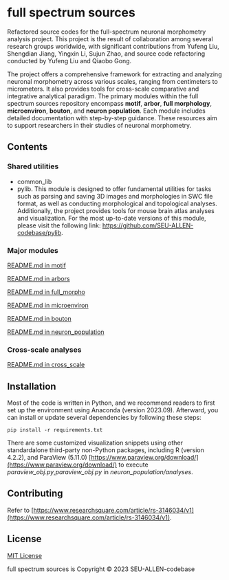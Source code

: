 # full spectrum sources
Refactored source codes for the full-spectrum neuronal morphometry analysis project. This project is the result of collaboration among several research groups worldwide, with significant contributions from Yufeng Liu, Shengdian Jiang, Yingxin Li, Sujun Zhao, and source code refactoring conducted by Yufeng Liu and Qiaobo Gong. 

The project offers a comprehensive framework for extracting and analyzing neuronal morphometry across various scales, ranging from centimeters to micrometers. It also provides tools for cross-scale comparative and integrative analytical paradigm. The primary modules within the full spectrum sources repository encompass **motif**, **arbor**, **full morphology**, **microenviron**, **bouton**, and **neuron population**. Each module includes detailed documentation with step-by-step guidance. These resources aim to support researchers in their studies of neuronal morphometry.

## Contents

### Shared utilities
- common_lib
- pylib. This module is designed to offer fundamental utilities for tasks such as parsing and saving 3D images and morphologies in SWC file format, as well as conducting morphological and topological analyses. Additionally, the project provides tools for mouse brain atlas analyses and visualization. For the most up-to-date versions of this module, please visit the following link: https://github.com/SEU-ALLEN-codebase/pylib.

### Major modules
[README.md in motif](./motif/README.md)

[README.md in arbors](./arbors/README.md)

[README.md in full_morpho](./full_morpho/README.md)

[README.md in microenviron](./microenviron/README.md)

[README.md in bouton](./bouton/README.md)

[README.md in neuron_population](./neuron_population/README.md)

### Cross-scale analyses
[README.md in cross_scale](./cross_scale/README.md)

## Installation
Most of the code is written in Python, and we recommend readers to first set up the environment using Anaconda (version 2023.09). Afterward, you can install or update several dependencies by following these steps:

	pip install -r requirements.txt

There are some customized visualization snippets using other standardalone third-party non-Python packages, including R (version 4.2.2), and ParaView (5.11.0) [https://www.paraview.org/download/](https://www.paraview.org/download/) to execute *paraview\_obj.py*,*paraview\_obj.py* in *neuron_population/analyses*.

## Contributing
Refer to [https://www.researchsquare.com/article/rs-3146034/v1](https://www.researchsquare.com/article/rs-3146034/v1).

## License
[MIT License](./LICENSE)

full spectrum sources is Copyright © 2023 SEU-ALLEN-codebase
